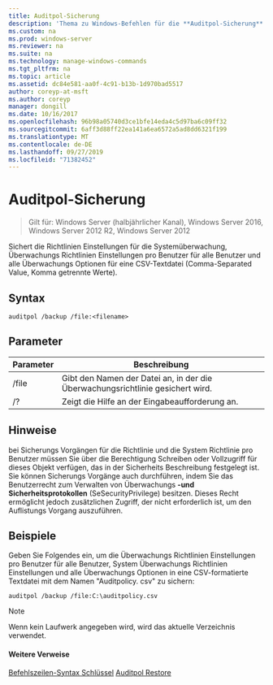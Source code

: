 ```yaml
---
title: Auditpol-Sicherung
description: 'Thema zu Windows-Befehlen für die **Auditpol-Sicherung** : sichert Systemüberwachungs-Richtlinien Einstellungen, Überwachungs Richtlinien Einstellungen pro Benutzer für alle Benutzer und alle Überwachungs Optionen für eine CSV-Textdatei (Comma-Separated Value, Komma getrennte Werte).'
ms.custom: na
ms.prod: windows-server
ms.reviewer: na
ms.suite: na
ms.technology: manage-windows-commands
ms.tgt_pltfrm: na
ms.topic: article
ms.assetid: dc84e581-aa0f-4c91-b13b-1d970bad5517
author: coreyp-at-msft
ms.author: coreyp
manager: dongill
ms.date: 10/16/2017
ms.openlocfilehash: 96b98a05740d3ce1bfe14eda4c5d97ba6c09ff32
ms.sourcegitcommit: 6aff3d88ff22ea141a6ea6572a5ad8dd6321f199
ms.translationtype: MT
ms.contentlocale: de-DE
ms.lasthandoff: 09/27/2019
ms.locfileid: "71382452"
---
```

# <a name="auditpol-backup"></a>Auditpol-Sicherung

>Gilt für: Windows Server (halbjährlicher Kanal), Windows Server 2016, Windows Server 2012 R2, Windows Server 2012

Sichert die Richtlinien Einstellungen für die Systemüberwachung, Überwachungs Richtlinien Einstellungen pro Benutzer für alle Benutzer und alle Überwachungs Optionen für eine CSV-Textdatei (Comma-Separated Value, Komma getrennte Werte).

## <a name="syntax"></a>Syntax
```
auditpol /backup /file:<filename>
```
## <a name="parameters"></a>Parameter

| Parameter |                                 Beschreibung                                 |
|-----------|-----------------------------------------------------------------------------|
|   /file   | Gibt den Namen der Datei an, in der die Überwachungsrichtlinie gesichert wird. |
|    /?     |                    Zeigt die Hilfe an der Eingabeaufforderung an.                     |

## <a name="remarks"></a>Hinweise
bei Sicherungs Vorgängen für die Richtlinie und die System Richtlinie pro Benutzer müssen Sie über die Berechtigung Schreiben oder Vollzugriff für dieses Objekt verfügen, das in der Sicherheits Beschreibung festgelegt ist. Sie können Sicherungs Vorgänge auch durchführen, indem Sie das Benutzerrecht zum Verwalten von Überwachungs **-und Sicherheitsprotokollen** (SeSecurityPrivilege) besitzen. Dieses Recht ermöglicht jedoch zusätzlichen Zugriff, der nicht erforderlich ist, um den Auflistungs Vorgang auszuführen.
## <a name="BKMK_examples"></a>Beispiele
Geben Sie Folgendes ein, um die Überwachungs Richtlinien Einstellungen pro Benutzer für alle Benutzer, System Überwachungs Richtlinien Einstellungen und alle Überwachungs Optionen in eine CSV-formatierte Textdatei mit dem Namen "Auditpolicy. csv" zu sichern:
```
auditpol /backup /file:C:\auditpolicy.csv 
```
> [!NOTE]
> Wenn kein Laufwerk angegeben wird, wird das aktuelle Verzeichnis verwendet.
> #### <a name="additional-references"></a>Weitere Verweise
> [Befehlszeilen-Syntax Schlüssel](command-line-syntax-key.md)
> [Auditpol Restore](auditpol-restore.md)
